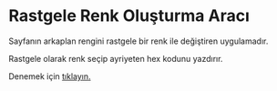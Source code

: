 # Rastgele Renk Oluşturma Aracı
 Sayfanın arkaplan rengini rastgele bir renk ile değiştiren uygulamadır.
 
 Rastgele olarak renk seçip ayriyeten hex kodunu yazdırır.

Denemek için [tıklayın.](https://hasanhuseyindemir.github.io/Rastgele-Renk-Olusturma-Araci/)
